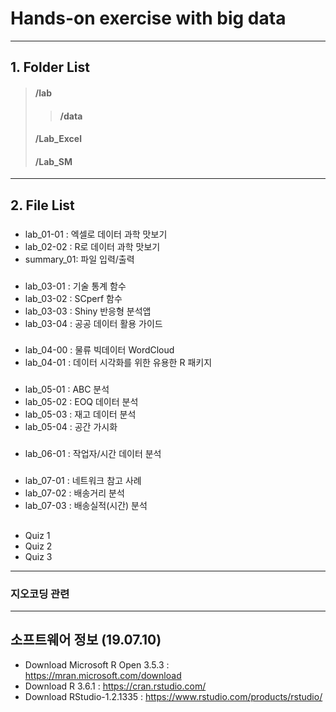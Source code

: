 # Hands-on exercise  with big data

---
## 1. Folder List
> #### /lab
>> #### /data
> #### /Lab_Excel
> #### /Lab_SM

---
## 2. File List
### 
- lab_01-01 : 엑셀로 데이터 과학 맛보기 
- lab_02-02 : R로 데이터 과학 맛보기
- summary_01: 파일 입력/출력
###
- lab_03-01 : 기술 통계 함수
- lab_03-02 : SCperf 함수
- lab_03-03 : Shiny 반응형 분석앱 
- lab_03-04 : 공공 데이터 활용 가이드 
###
- lab_04-00 : 물류 빅데이터 WordCloud
- lab_04-01 : 데이터 시각화를 위한 유용한 R 패키지
###
- lab_05-01 : ABC 분석
- lab_05-02 : EOQ 데이터 분석
- lab_05-03 : 재고 데이터 분석
- lab_05-04 : 공간 가시화
###
- lab_06-01 : 작업자/시간 데이터 분석 
###
- lab_07-01 : 네트워크 참고 사례  
- lab_07-02 : 배송거리 분석  
- lab_07-03 : 배송실적(시간) 분석 
##
- Quiz 1
- Quiz 2
- Quiz 3
---
### 지오코딩 관련 

---
## 소프트웨어 정보 (19.07.10)
- Download Microsoft R Open 3.5.3 : https://mran.microsoft.com/download
- Download R 3.6.1                : https://cran.rstudio.com/
- Download RStudio-1.2.1335       : https://www.rstudio.com/products/rstudio/
